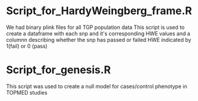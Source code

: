 # Script_for_HardyWeingberg_frame.R
We had binary plink files for all TGP population data
This script is used to create a dataframe with each snp and it's corresponding HWE values and a columnn describing whether the snp has passed or failed HWE indicated by 1(fail) or 0 (pass)
# Script_for_genesis.R
This script was used to create a null model for cases/control phenotype in TOPMED studies

